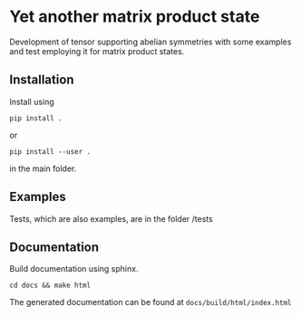 # Yet another matrix product state

Development of tensor supporting abelian symmetries with some examples and test employing it for matrix product states.

Installation
-----------
Install using
   ```
   pip install .
   ```
or
   ```
   pip install --user .
   ```
in the main folder.

Examples
--------
Tests, which are also examples, are in the folder /tests


Documentation
-------------
Build documentation using sphinx.
   ```
   cd docs && make html
   ```
The generated documentation can be found at `docs/build/html/index.html`
